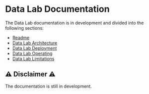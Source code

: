 # Data Lab Documentation

The Data Lab documentation is in development and divided into the following sections:
- [Readme](./README.md)
- [Data Lab Architecture](./ARCHITECTURE.md)
- [Data Lab Deployment](./DEPLOYMENT.md)
- [Data Lab Operating](./OPERATING.md)
- [Data Lab Limitations](./LIMITATIONS.md)

## :warning: Disclaimer :warning:
The documentation is still in development.
